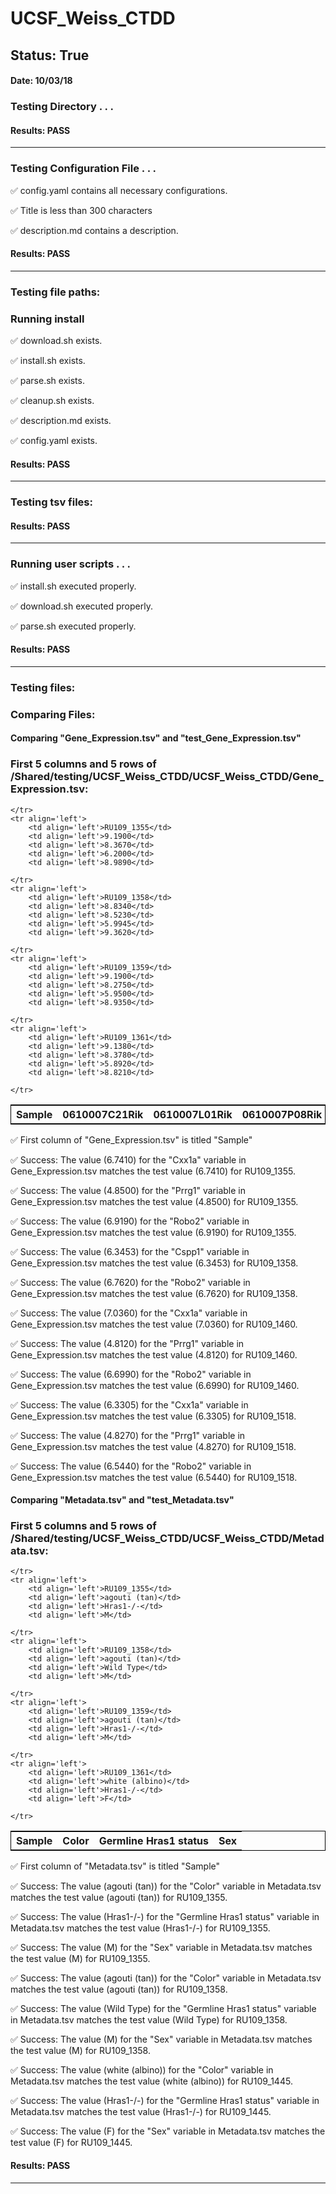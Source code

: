# UCSF_Weiss_CTDD
## Status: True
#### Date: 10/03/18
### Testing Directory . . .

#### Results: PASS
---
### Testing Configuration File . . .

&#9989;	config.yaml contains all necessary configurations.

&#9989;	Title is less than 300 characters

&#9989;	description.md contains a description.

#### Results: PASS
---

### Testing file paths:

### Running install

&#9989;	download.sh exists.

&#9989;	install.sh exists.

&#9989;	parse.sh exists.

&#9989;	cleanup.sh exists.

&#9989;	description.md exists.

&#9989;	config.yaml exists.

#### Results: PASS
---

### Testing tsv files:

#### Results: PASS
---
### Running user scripts . . .



&#9989;	install.sh executed properly.



&#9989;	download.sh executed properly.



&#9989;	parse.sh executed properly.

#### Results: PASS
---
### Testing files:

### Comparing Files:

#### Comparing "Gene_Expression.tsv" and "test_Gene_Expression.tsv"


### First 5 columns and 5 rows of /Shared/testing/UCSF_Weiss_CTDD/UCSF_Weiss_CTDD/Gene_Expression.tsv:

<table style="width:100%; border: 1px solid black;">
	<tr align='left'>
		<th align='left'>Sample</th>
		<th align='left'>0610007C21Rik</th>
		<th align='left'>0610007L01Rik</th>
		<th align='left'>0610007P08Rik</th>
		<th align='left'>0610007P14Rik</th>

	</tr>
	<tr align='left'>
		<td align='left'>RU109_1355</td>
		<td align='left'>9.1900</td>
		<td align='left'>8.3670</td>
		<td align='left'>6.2000</td>
		<td align='left'>8.9890</td>

	</tr>
	<tr align='left'>
		<td align='left'>RU109_1358</td>
		<td align='left'>8.8340</td>
		<td align='left'>8.5230</td>
		<td align='left'>5.9945</td>
		<td align='left'>9.3620</td>

	</tr>
	<tr align='left'>
		<td align='left'>RU109_1359</td>
		<td align='left'>9.1900</td>
		<td align='left'>8.2750</td>
		<td align='left'>5.9500</td>
		<td align='left'>8.9350</td>

	</tr>
	<tr align='left'>
		<td align='left'>RU109_1361</td>
		<td align='left'>9.1380</td>
		<td align='left'>8.3780</td>
		<td align='left'>5.8920</td>
		<td align='left'>8.8210</td>

	</tr>
</table>
&#9989;	First column of "Gene_Expression.tsv" is titled "Sample"

&#9989;	Success: The value (6.7410) for the "Cxx1a" variable in Gene_Expression.tsv matches the test value (6.7410) for RU109_1355.

&#9989;	Success: The value (4.8500) for the "Prrg1" variable in Gene_Expression.tsv matches the test value (4.8500) for RU109_1355.

&#9989;	Success: The value (6.9190) for the "Robo2" variable in Gene_Expression.tsv matches the test value (6.9190) for RU109_1355.

&#9989;	Success: The value (6.3453) for the "Cspp1" variable in Gene_Expression.tsv matches the test value (6.3453) for RU109_1358.

&#9989;	Success: The value (6.7620) for the "Robo2" variable in Gene_Expression.tsv matches the test value (6.7620) for RU109_1358.

&#9989;	Success: The value (7.0360) for the "Cxx1a" variable in Gene_Expression.tsv matches the test value (7.0360) for RU109_1460.

&#9989;	Success: The value (4.8120) for the "Prrg1" variable in Gene_Expression.tsv matches the test value (4.8120) for RU109_1460.

&#9989;	Success: The value (6.6990) for the "Robo2" variable in Gene_Expression.tsv matches the test value (6.6990) for RU109_1460.

&#9989;	Success: The value (6.3305) for the "Cxx1a" variable in Gene_Expression.tsv matches the test value (6.3305) for RU109_1518.

&#9989;	Success: The value (4.8270) for the "Prrg1" variable in Gene_Expression.tsv matches the test value (4.8270) for RU109_1518.

&#9989;	Success: The value (6.5440) for the "Robo2" variable in Gene_Expression.tsv matches the test value (6.5440) for RU109_1518.

#### Comparing "Metadata.tsv" and "test_Metadata.tsv"


### First 5 columns and 5 rows of /Shared/testing/UCSF_Weiss_CTDD/UCSF_Weiss_CTDD/Metadata.tsv:

<table style="width:100%; border: 1px solid black;">
	<tr align='left'>
		<th align='left'>Sample</th>
		<th align='left'>Color</th>
		<th align='left'>Germline Hras1 status</th>
		<th align='left'>Sex</th>

	</tr>
	<tr align='left'>
		<td align='left'>RU109_1355</td>
		<td align='left'>agouti (tan)</td>
		<td align='left'>Hras1-/-</td>
		<td align='left'>M</td>

	</tr>
	<tr align='left'>
		<td align='left'>RU109_1358</td>
		<td align='left'>agouti (tan)</td>
		<td align='left'>Wild Type</td>
		<td align='left'>M</td>

	</tr>
	<tr align='left'>
		<td align='left'>RU109_1359</td>
		<td align='left'>agouti (tan)</td>
		<td align='left'>Hras1-/-</td>
		<td align='left'>M</td>

	</tr>
	<tr align='left'>
		<td align='left'>RU109_1361</td>
		<td align='left'>white (albino)</td>
		<td align='left'>Hras1-/-</td>
		<td align='left'>F</td>

	</tr>
</table>
&#9989;	First column of "Metadata.tsv" is titled "Sample"

&#9989;	Success: The value (agouti (tan)) for the "Color" variable in Metadata.tsv matches the test value (agouti (tan)) for RU109_1355.

&#9989;	Success: The value (Hras1-/-) for the "Germline Hras1 status" variable in Metadata.tsv matches the test value (Hras1-/-) for RU109_1355.

&#9989;	Success: The value (M) for the "Sex" variable in Metadata.tsv matches the test value (M) for RU109_1355.

&#9989;	Success: The value (agouti (tan)) for the "Color" variable in Metadata.tsv matches the test value (agouti (tan)) for RU109_1358.

&#9989;	Success: The value (Wild Type) for the "Germline Hras1 status" variable in Metadata.tsv matches the test value (Wild Type) for RU109_1358.

&#9989;	Success: The value (M) for the "Sex" variable in Metadata.tsv matches the test value (M) for RU109_1358.

&#9989;	Success: The value (white (albino)) for the "Color" variable in Metadata.tsv matches the test value (white (albino)) for RU109_1445.

&#9989;	Success: The value (Hras1-/-) for the "Germline Hras1 status" variable in Metadata.tsv matches the test value (Hras1-/-) for RU109_1445.

&#9989;	Success: The value (F) for the "Sex" variable in Metadata.tsv matches the test value (F) for RU109_1445.

#### Results: PASS
---
